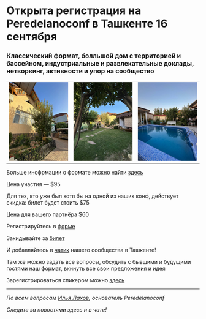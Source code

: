 # Открыта регистрация на **Peredelanoconf** в Ташкенте 16 сентября

### Классический формат, болльшой дом с территорией и бассейном, индустриальные и развлекательные доклады, нетворкинг, активности и упор на сообщество

<table>
  <tr>
    <td><img src="https://github.com/Alexears/alexears/blob/main/tashkent/1.jpg" width="330"/></td>
    <td><img src="https://github.com/Alexears/alexears/blob/main/tashkent/2.jpg" width="330"/></td>
    <td><img src="https://github.com/Alexears/alexears/blob/main/tashkent/3.jpg" width="330"/></td>
  </tr>
</table>

Больше инофрмации о формате можно найти [здесь](/./confs/standard.md)

Цена участия — $95

Для тех, кто уже был хотя бы на одной из наших конф, действует скидка: билет будет стоить $75

Цена для вашего партнёра $60

Регистрируйтесь в [форме](https://forms.gle/ZKTRLq4M2hM54ipT9)

Закидывайте за [билет](/./guides/how-to-pay.md)

И добавляйтесь в [чатик](https://t.me/peredelanoconftashkent) нашего сообщества в Ташкенте! 

Там же можно задать все вопросы, обсудить с бывшими и будущими гостями наш формат, вкинуть все свои предложения и идея

Зарегистрироваться спикером можно [здесь](/./guides/tech-speech.md)

---

_По всем вопросам [Илья Лахов](https://t.me/ilakhov), основатель Peredelanoconf_

_Следите за новостями здесь и в чате!_
